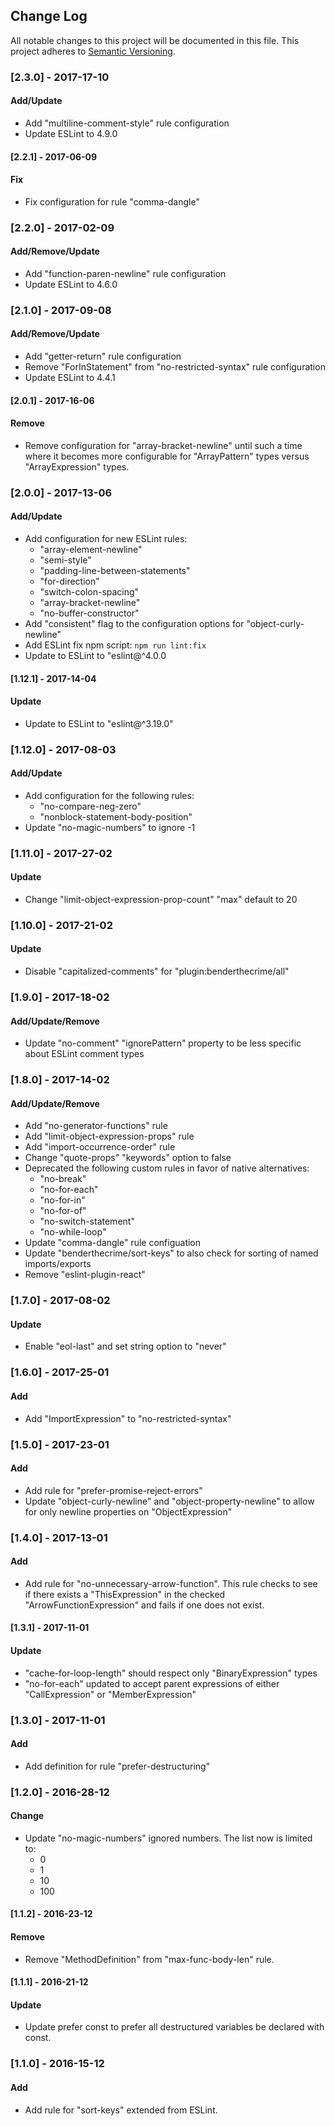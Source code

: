 ## Change Log
All notable changes to this project will be documented in this file.
This project adheres to [Semantic Versioning](http://semver.org/).

### [2.3.0] - 2017-17-10
#### Add/Update
- Add "multiline-comment-style" rule configuration
- Update ESLint to 4.9.0

#### [2.2.1] - 2017-06-09
#### Fix
- Fix configuration for rule "comma-dangle"

### [2.2.0] - 2017-02-09
#### Add/Remove/Update
- Add "function-paren-newline" rule configuration
- Update ESLint to 4.6.0

### [2.1.0] - 2017-09-08
#### Add/Remove/Update
- Add "getter-return" rule configuration
- Remove "ForInStatement" from "no-restricted-syntax" rule configuration
- Update ESLint to 4.4.1

#### [2.0.1] - 2017-16-06
#### Remove
- Remove configuration for "array-bracket-newline" until such a time where it becomes more configurable for "ArrayPattern" types versus "ArrayExpression" types.

### [2.0.0] - 2017-13-06
#### Add/Update
- Add configuration for new ESLint rules:
    - "array-element-newline"
    - "semi-style"
    - "padding-line-between-statements"
    - "for-direction"
    - "switch-colon-spacing"
    - "array-bracket-newline"
    - "no-buffer-constructor"
- Add "consistent" flag to the configuration options for "object-curly-newline"
- Add ESLint fix npm script:
    `npm run lint:fix`
- Update to ESLint to "eslint@^4.0.0

#### [1.12.1] - 2017-14-04
#### Update
- Update to ESLint to "eslint@^3.19.0"

### [1.12.0] - 2017-08-03
#### Add/Update
- Add configuration for the following rules:
    - "no-compare-neg-zero"
    - "nonblock-statement-body-position"
- Update "no-magic-numbers" to ignore -1

### [1.11.0] - 2017-27-02
#### Update
- Change "limit-object-expression-prop-count" "max" default to 20

### [1.10.0] - 2017-21-02
#### Update
- Disable "capitalized-comments" for "plugin:benderthecrime/all"

### [1.9.0] - 2017-18-02
#### Add/Update/Remove
- Update "no-comment" "ignorePattern" property to be less specific about ESLint comment types

### [1.8.0] - 2017-14-02
#### Add/Update/Remove
- Add "no-generator-functions" rule
- Add "limit-object-expression-props" rule
- Add "import-occurrence-order" rule
- Change "quote-props" "keywords" option to false
- Deprecated the following custom rules in favor of native alternatives:
    - "no-break"
    - "no-for-each"
    - "no-for-in"
    - "no-for-of"
    - "no-switch-statement"
    - "no-while-loop"
- Update "comma-dangle" rule configuation
- Update "benderthecrime/sort-keys" to also check for sorting of named imports/exports
- Remove "eslint-plugin-react"

### [1.7.0] - 2017-08-02
#### Update
- Enable "eol-last" and set string option to "never"

### [1.6.0] - 2017-25-01
#### Add
- Add "ImportExpression" to "no-restricted-syntax"

### [1.5.0] - 2017-23-01
#### Add
- Add rule for "prefer-promise-reject-errors"
- Update "object-curly-newline" and "object-property-newline" to allow for only newline properties on "ObjectExpression"

### [1.4.0] - 2017-13-01
#### Add
- Add rule for "no-unnecessary-arrow-function". This rule checks to see if there exists a "ThisExpression" in the checked "ArrowFunctionExpression" and fails if one does not exist.

#### [1.3.1] - 2017-11-01
#### Update
- "cache-for-loop-length" should respect only "BinaryExpression" types
- "no-for-each" updated to accept parent expressions of either "CallExpression" or "MemberExpression"

### [1.3.0] - 2017-11-01
#### Add
- Add definition for rule "prefer-destructuring"

### [1.2.0] - 2016-28-12
#### Change
- Update "no-magic-numbers" ignored numbers. The list now is limited to:
  - 0
  - 1
  - 10
  - 100

#### [1.1.2] - 2016-23-12
#### Remove
- Remove "MethodDefinition" from "max-func-body-len" rule.

#### [1.1.1] - 2016-21-12
#### Update
- Update prefer const to prefer all destructured variables be declared with const.

### [1.1.0] - 2016-15-12
#### Add
- Add rule for "sort-keys" extended from ESLint.

